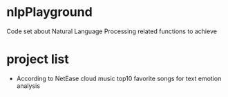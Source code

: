# nlpPlayground
Code set about Natural Language Processing related functions to achieve

# project list
* According to NetEase cloud music top10 favorite songs for text emotion analysis 
